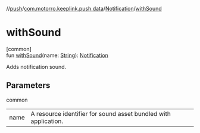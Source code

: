 //[push](../../../index.md)/[com.motorro.keeplink.push.data](../index.md)/[Notification](index.md)/[withSound](with-sound.md)

# withSound

[common]\
fun [withSound](with-sound.md)(name: [String](https://kotlinlang.org/api/latest/jvm/stdlib/kotlin/-string/index.html)): [Notification](index.md)

Adds notification sound.

## Parameters

common

| | |
|---|---|
| name | A resource identifier for sound asset bundled with application. |
